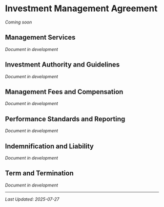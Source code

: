 # Investment Management Agreement

*Coming soon*

## Management Services
*Document in development*

## Investment Authority and Guidelines
*Document in development*

## Management Fees and Compensation
*Document in development*

## Performance Standards and Reporting
*Document in development*

## Indemnification and Liability
*Document in development*

## Term and Termination
*Document in development*

---
*Last Updated: 2025-07-27*